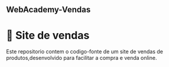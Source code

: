 ## WebAcademy-Vendas
# 🛒 Site de vendas
Este repositorio contem o codigo-fonte de um site de vendas de produtos,desenvolvido para facilitar a compra e venda online.
